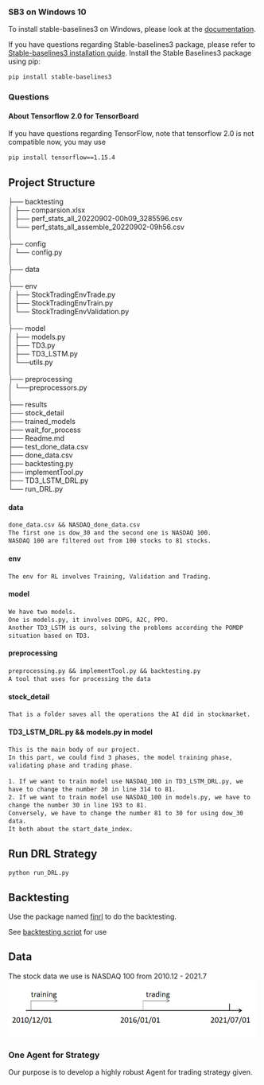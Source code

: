 ### SB3 on Windows 10

To install stable-baselines3 on Windows, please look at the [documentation](https://stable-baselines3.readthedocs.io/).

If you have questions regarding Stable-baselines3 package, please refer to [Stable-baselines3 installation guide](https://github.com/DLR-RM/stable-baselines3). 
Install the Stable Baselines3 package using pip:
```
pip install stable-baselines3
```

### Questions

#### About Tensorflow 2.0 for TensorBoard

If you have questions regarding TensorFlow, note that tensorflow 2.0 is not compatible now, you may use 

```bash
pip install tensorflow==1.15.4
 ```

## Project Structure
├── backtesting  
│   ├── comparsion.xlsx  
│   ├── perf_stats_all_20220902-00h09_3285596.csv  
│   └──  perf_stats_all_assemble_20220902-09h56.csv  
│  
├── config  
│   └──  config.py  
│  
├── data  
│  
├── env  
│   ├── StockTradingEnvTrade.py  
│   ├── StockTradingEnvTrain.py  
│   └── StockTradingEnvValidation.py  
│  
├── model  
│   ├── models.py  
│   ├── TD3.py  
│   ├── TD3_LSTM.py  
│   └──utils.py  
│  
├── preprocessing  
│   └──preprocessors.py  
│  
├── results  
├── stock_detail  
├── trained_models  
├── wait_for_process  
├── Readme.md  
├── test_done_data.csv  
├── done_data.csv  
├── backtesting.py  
├── implementTool.py  
├── TD3_LSTM_DRL.py  
└── run_DRL.py  

#### data
```data
done_data.csv && NASDAQ_done_data.csv
The first one is dow_30 and the second one is NASDAQ 100.
NASDAQ 100 are filtered out from 100 stocks to 81 stocks.
```
#### env
```env
The env for RL involves Training, Validation and Trading.
```
#### model
```model
We have two models. 
One is models.py, it involves DDPG, A2C, PPO. 
Another TD3_LSTM is ours, solving the problems according the POMDP situation based on TD3.
```
#### preprocessing
```preprocessing
preprocessing.py && implementTool.py && backtesting.py
A tool that uses for processing the data
```
#### stock_detail
```stock_detail
That is a folder saves all the operations the AI did in stockmarket.
```
#### TD3_LSTM_DRL.py && models.py in model
```main project
This is the main body of our project.
In this part, we could find 3 phases, the model training phase, validating phase and trading phase.

1. If we want to train model use NASDAQ_100 in TD3_LSTM_DRL.py, we have to change the number 30 in line 314 to 81.
2. If we want to train model use NASDAQ_100 in models.py, we have to change the number 30 in line 193 to 81.
Conversely, we have to change the number 81 to 30 for using dow_30 data.
It both about the start_date_index.
```

## Run DRL Strategy
```shell
python run_DRL.py
```
## Backtesting

Use the package named [finrl](https://github.com/AI4Finance-Foundation/FinRL) to do the backtesting.

See [backtesting script](preprocessing/backtesting.py) for use



## Data
The stock data we use is NASDAQ 100 from 2010.12 - 2021.7
<img src=figs/data.png width="500">

### One Agent for Strategy
Our purpose is to develop a highly robust Agent for trading strategy given.
